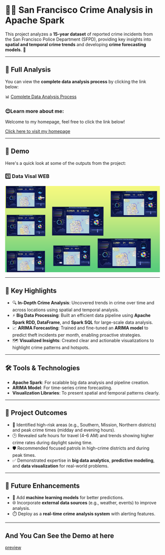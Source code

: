# 🕵️‍♂️ San Francisco Crime Analysis in Apache Spark

This project analyzes a **15-year dataset** of reported crime incidents from the San Francisco Police Department (SFPD), providing key insights into **spatial and temporal crime trends** and developing **crime forecasting models**. 🚓

---

## 🔗 Full Analysis

You can view the **complete data analysis process** by clicking the link below:

📊 [Complete Data Analysis Process](https://databricks-prod-cloudfront.cloud.databricks.com/public/4027ec902e239c93eaaa8714f173bcfc/3132611002490140/2816849201713231/2491725179032020/latest.html)

### 😊Learn more about me:

Welcome to my homepage, feel free to click the link below!

[Click here to visit my homepage](http://guonazhi.site)

---
## 🎥 Demo

Here's a quick look at some of the outputs from the project:

### 1️⃣ **Data Visal WEB**
![WebsiteDemo](website-demo-image/Demo.png)

---
## 🌟 Key Highlights

- 🔍 **In-Depth Crime Analysis**: Uncovered trends in crime over time and across locations using spatial and temporal analysis.
- ⚡ **Big Data Processing**: Built an efficient data pipeline using **Apache Spark RDD, DataFrame**, and **Spark SQL** for large-scale data analysis.
- 📈 **ARIMA Forecasting**: Trained and fine-tuned an **ARIMA model** to predict theft incidents per month, enabling proactive strategies.
- 🗺️ **Visualized Insights**: Created clear and actionable visualizations to highlight crime patterns and hotspots.

---

## 🛠️ Tools & Technologies

- **Apache Spark**: For scalable big data analysis and pipeline creation.
- **ARIMA Model**: For time-series crime forecasting.
- **Visualization Libraries**: To present spatial and temporal patterns clearly.

---

## 🚀 Project Outcomes

- 📌 Identified high-risk areas (e.g., Southern, Mission, Northern districts) and peak crime times (midday and evening hours).  
- 🕒 Revealed safe hours for travel (4–6 AM) and trends showing higher crime rates during daylight saving time.  
- 🛡️ Recommended focused patrols in high-crime districts and during peak times.  
- ✅ Demonstrated expertise in **big data analytics**, **predictive modeling**, and **data visualization** for real-world problems.

---


## 🔮 Future Enhancements

- 🤖 Add **machine learning models** for better predictions.
- 🌐 Incorporate **external data sources** (e.g., weather, events) to improve analysis.
- ⏱️ Deploy as a **real-time crime analysis system** with alerting features.

---
## And You Can See the Demo at here

[preview](website-demo-image/SF_Cri_Web_Preview.mp4)

